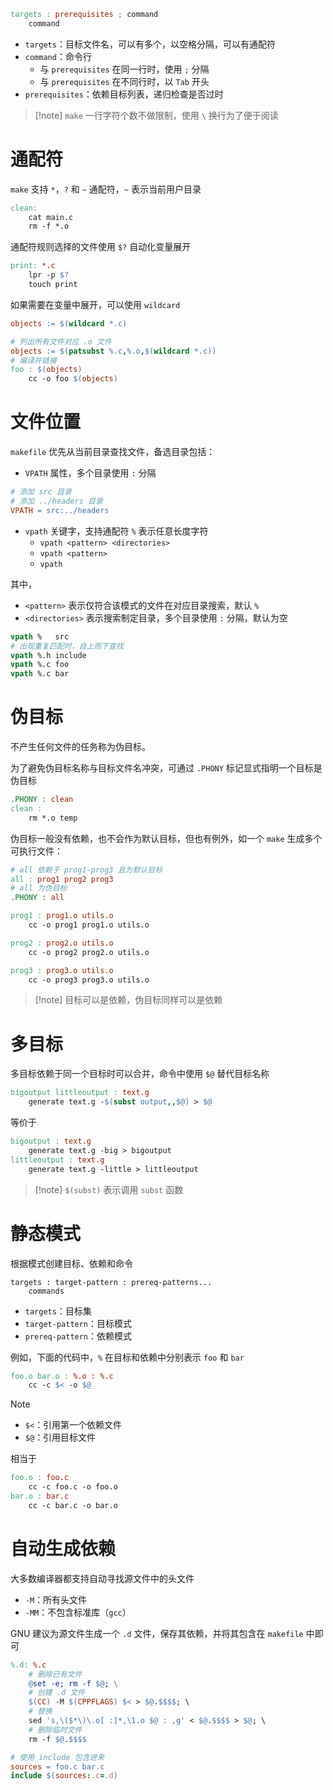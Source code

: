 ```makefile
targets : prerequisites ; command
	command
```

- `targets`：目标文件名，可以有多个，以空格分隔，可以有通配符
- `command`：命令行
	- 与 `prerequisites` 在同一行时，使用 `;` 分隔
	- 与 `prerequisites` 在不同行时，以 `Tab` 开头
- `prerequisites`：依赖目标列表，递归检查是否过时

> [!note] `make` 一行字符个数不做限制，使用 `\` 换行为了便于阅读

# 通配符

`make` 支持 `*`，`?` 和 `~` 通配符，`~` 表示当前用户目录

```makefile
clean:
	cat main.c
	rm -f *.o
```

通配符规则选择的文件使用 `$?` 自动化变量展开

```makefile
print: *.c
	lpr -p $?
	touch print
```

如果需要在变量中展开，可以使用 `wildcard`

```makefile
objects := $(wildcard *.c)
```

```makefile
# 列出所有文件对应 .o 文件
objects := $(patsubst %.c,%.o,$(wildcard *.c))
# 编译并链接
foo : $(objects)
	cc -o foo $(objects)
```

# 文件位置

`makefile` 优先从当前目录查找文件，备选目录包括：

- `VPATH` 属性，多个目录使用 `:` 分隔

```makefile
# 添加 src 目录
# 添加 ../headers 目录
VPATH = src:../headers
```

- `vpath` 关键字，支持通配符 `%` 表示任意长度字符
	- `vpath <pattern> <directories>`
	- `vpath <pattern>`
	- `vpath`

其中，
- `<pattern>` 表示仅符合该模式的文件在对应目录搜索，默认 `%`
- `<directories>` 表示搜索制定目录，多个目录使用 `:` 分隔，默认为空

```makefile
vpath %   src
# 出现重复匹配时，自上而下查找
vpath %.h include
vpath %.c foo
vpath %.c bar
```

# 伪目标

不产生任何文件的任务称为伪目标。

为了避免伪目标名称与目标文件名冲突，可通过 `.PHONY` 标记显式指明一个目标是伪目标

```makefile
.PHONY : clean
clean : 
	rm *.o temp
```

伪目标一般没有依赖，也不会作为默认目标，但也有例外，如一个 `make` 生成多个可执行文件：

```makefile
# all 依赖于 prog1-prog3 且为默认目标
all : prog1 prog2 prog3
# all 为伪目标
.PHONY : all

prog1 : prog1.o utils.o
	cc -o prog1 prog1.o utils.o

prog2 : prog2.o utils.o
	cc -o prog2 prog2.o utils.o

prog3 : prog3.o utils.o
	cc -o prog3 prog3.o utils.o
```

> [!note] 目标可以是依赖，伪目标同样可以是依赖

# 多目标

多目标依赖于同一个目标时可以合并，命令中使用 `$@` 替代目标名称

```makefile
bigoutput littleoutput : text.g
	generate text.g -$(subst output,,$@) > $@
```

等价于

```makefile
bigoutput : text.g
	generate text.g -big > bigoutput
littleoutput : text.g
	generate text.g -little > littleoutput
```

> [!note] `$(subst)` 表示调用 `subst` 函数

# 静态模式

根据模式创建目标、依赖和命令

```markfile
targets : target-pattern : prereq-patterns...
	commands
```

- `targets`：目标集
- `target-pattern`：目标模式
- `prereq-pattern`：依赖模式

例如，下面的代码中，`%` 在目标和依赖中分别表示 `foo` 和 `bar`

```makefile
foo.o bar.o : %.o : %.c
	cc -c $< -o $@
```

> [!note] 
> - `$<`：引用第一个依赖文件
> - `$@`：引用目标文件

相当于

```makefile
foo.o : foo.c
	cc -c foo.c -o foo.o
bar.o : bar.c
	cc -c bar.c -o bar.o
```

# 自动生成依赖

大多数编译器都支持自动寻找源文件中的头文件
- `-M`：所有头文件
- `-MM`：不包含标准库（`gcc`）

GNU 建议为源文件生成一个 `.d` 文件，保存其依赖，并将其包含在 `makefile` 中即可

```makefile
%.d: %.c
	# 删除已有文件
    @set -e; rm -f $@; \
    # 创建 .d 文件
    $(CC) -M $(CPPFLAGS) $< > $@.$$$$; \
	# 替换
    sed 's,\($*\)\.o[ :]*,\1.o $@ : ,g' < $@.$$$$ > $@; \
    # 删除临时文件
    rm -f $@.$$$$

# 使用 include 包含进来
sources = foo.c bar.c
include $(sources:.c=.d)
```
